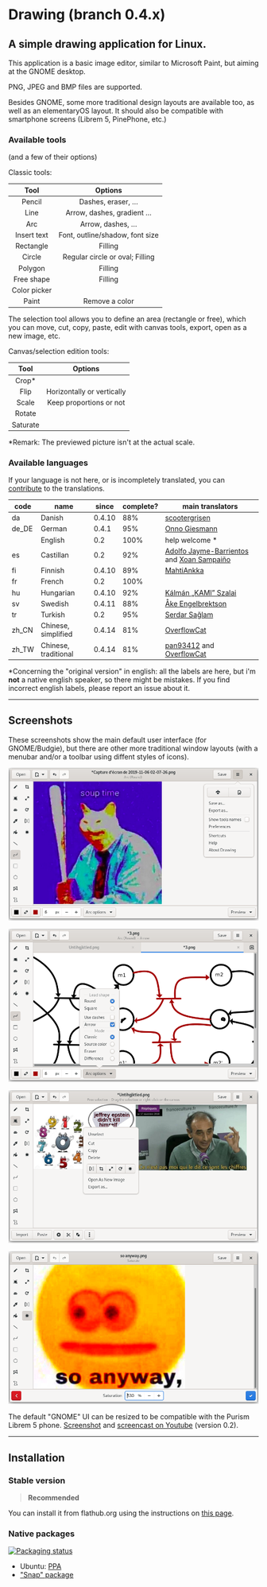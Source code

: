 # Drawing (branch 0.4.x)

## A simple drawing application for Linux.

This application is a basic image editor, similar to Microsoft Paint, but aiming
at the GNOME desktop.

PNG, JPEG and BMP files are supported.

Besides GNOME, some more traditional design layouts are available too, as well
as an elementaryOS layout. It should also be compatible with smartphone screens
(Librem 5, PinePhone, etc.)

### Available tools

(and a few of their options)

Classic tools:

| Tool      | Options        |
|:---------:|:--------------:|
|Pencil     |Dashes, eraser, …|
|Line       |Arrow, dashes, gradient …
|Arc        |Arrow, dashes, …|
|Insert text|Font, outline/shadow, font size|
|Rectangle  |Filling         |
|Circle     |Regular circle or oval; Filling
|Polygon    |Filling         |
|Free shape |Filling         |
|Color picker|               |
|Paint      |Remove a color  |

The selection tool allows you to define an area (rectangle or free), which you
can move, cut, copy, paste, edit with canvas tools, export, open as a new image,
etc.

Canvas/selection edition tools:

| Tool      | Options   |
|:---------:|:---------:|
|Crop*      |           |
|Flip       |Horizontally or vertically
|Scale      |Keep proportions or not
|Rotate     |           |
|Saturate   |           |

\*Remark: The previewed picture isn't at the actual scale.

### Available languages

If your language is not here, or is incompletely translated, you can
[contribute](./CONTRIBUTING.md#translating) to the translations.

| code | name         | since | complete?  | main translators                  |
|------|--------------|-------|------------|-----------------------------------|
| da   | Danish       | 0.4.10 | 88%       | [scootergrisen](https://github.com/scootergrisen)
| de_DE | German      | 0.4.1 | 95%        | [Onno Giesmann](https://github.com/Etamuk)
|      | English      | 0.2   | 100%       | help welcome *                    |
| es   | Castillan    | 0.2   | 92%        | [Adolfo Jayme-Barrientos](https://github.com/fitojb) and [Xoan Sampaiño](https://github.com/xoan)
| fi   | Finnish      | 0.4.10 | 89%       | [MahtiAnkka](https://github.com/mahtiankka)
| fr   | French       | 0.2   | 100%       |                                   |
| hu   | Hungarian    | 0.4.10 | 92%       | [Kálmán „KAMI” Szalai](https://github.com/kami911)
| sv   | Swedish      | 0.4.11 | 88%       | [Åke Engelbrektson](https://github.com/eson57)
| tr   | Turkish      | 0.2   | 95%        | [Serdar Sağlam](https://github.com/TeknoMobil)
| zh_CN | Chinese, simplified | 0.4.14 | 81% | [OverflowCat](https://github.com/OverflowCat)
| zh_TW | Chinese, traditional | 0.4.14 | 81% | [pan93412](https://github.com/pan93412) and [OverflowCat](https://github.com/OverflowCat)

\*Concerning the "original version" in english: all the labels are here, but
i'm **not** a native english speaker, so there might be mistakes. If you find
incorrect english labels, please report an issue about it.

----

## Screenshots

These screenshots show the main default user interface (for GNOME/Budgie), but
there are other more traditional window layouts (with a menubar and/or a toolbar
using diffent styles of icons).

![The primary menu opened](./help/C/figures/screenshot_menu.png)

![The options of the "arc" tool](./help/C/figures/screenshot_arc.png)

![Here part of the image is selected, and the selection menu is opened](./help/C/figures/screenshot_selection.png)

![An example of a tool modifying the whole canvas](./help/C/figures/screenshot_saturate.png)

The default "GNOME" UI can be resized to be compatible with the Purism Librem 5
phone. [Screenshot](./docs/screenshots/librem_options.png) and
[screencast on Youtube](https://www.youtube.com/watch?v=xwfDnPd5NDU) (version 0.2).

----

## Installation

### Stable version

>**Recommended**

You can install it from flathub.org using the instructions on [this page](https://flathub.org/apps/details/com.github.maoschanz.drawing).

### Native packages

[![Packaging status](https://repology.org/badge/vertical-allrepos/drawing.svg)](https://repology.org/project/drawing/versions)

- Ubuntu: [PPA](https://launchpad.net/~cartes/+archive/ubuntu/drawing/)
- ["Snap" package](https://snapcraft.io/drawing)

